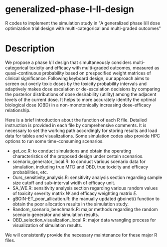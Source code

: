 # generalized-phase-I-II-design
R codes to implement the simulation study in "A generalized phase I/II dose optimization trial design with multi-categorical and multi-graded outcomes"

# Description
We propose a phase I/II design that simultaneously considers multi-categorical toxicity and efficacy with multi-graded outcomes, measured as quasi-continuous probability based on prespecified weight matrices of clinical significance. Following keyboard design, our approach aims to screen out overly toxic doses by the toxicity probability intervals and adaptively makes dose escalation or de-escalation decisions by comparing the posterior distributions of dose desirability (utility) among the adjacent levels of the current dose. It helps to more accurately identify the optimal biological dose (OBD) in a non-monotonically increasing dose-efficacy relationship.

Here is a brief introduction about the function of each R file. Detailed instruction is provided in each file by comprehensive comments. It is necessary to set the working path accordingly for storing results and load data for tables and visualizations. Some simulation codes also provide HPC options to run some time-consuming scenarios.

* get_oc.R: to conduct simulations and obtain the operating characteristics of the proposed design under certain scenarios.
* scenario_generator_local.R: to conduct various scenario data for simulation, including true MTD and OBD, true toxicity and efficacy probabilities, etc.
* Ours_sensitivity_analysis.R: sensitivity analysis section regarding sample size cutoff and sub-interval width of efficacy unit.
* SA_WE.R: sensitivity analysis section regarding various random values of toxicity severity matrix $W$ and efficacy weighting matrix $E$.
* gBOIN-ET_poor_allication.R: the manually updated gboinet() function to obtain the poor allocation results in the simulation study.
* Random_scenario_benchmark.R: major methods regarding the random scenario generator and simulation results.
* OBD_selection_visualization_local.R: major data wrangling process for visualization of simulation results.

We will consistently provide the necessary maintenance for these major R files.
